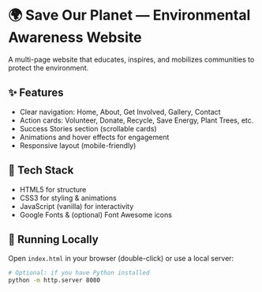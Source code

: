 # 🌍 Save Our Planet — Environmental Awareness Website

A multi-page website that educates, inspires, and mobilizes communities to protect the environment.

## ✨ Features
- Clear navigation: Home, About, Get Involved, Gallery, Contact
- Action cards: Volunteer, Donate, Recycle, Save Energy, Plant Trees, etc.
- Success Stories section (scrollable cards)
- Animations and hover effects for engagement
- Responsive layout (mobile-friendly)

## 🧱 Tech Stack
- HTML5 for structure
- CSS3 for styling & animations
- JavaScript (vanilla) for interactivity
- Google Fonts & (optional) Font Awesome icons

## 🚀 Running Locally
Open `index.html` in your browser (double-click) or use a local server:
```bash
# Optional: if you have Python installed
python -m http.server 8080
